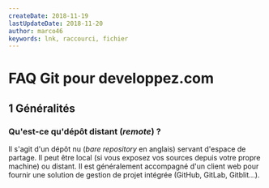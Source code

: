 ```yaml
---
createDate: 2018-11-19
lastUpdateDate: 2018-11-20
author: marco46
keywords: lnk, raccourci, fichier
---
```


# FAQ Git pour developpez.com

## 1 Généralités

### Qu'est-ce qu'dépôt distant (*remote*) ?

Il s'agit d'un dépôt nu (*bare repository* en anglais) servant d'espace de partage.
Il peut être local (si vous exposez vos sources depuis votre propre machine) ou distant.
Il est généralement accompagné d'un client web pour fournir une solution de gestion de projet intégrée (GitHub, GitLab, Gitblit...).
